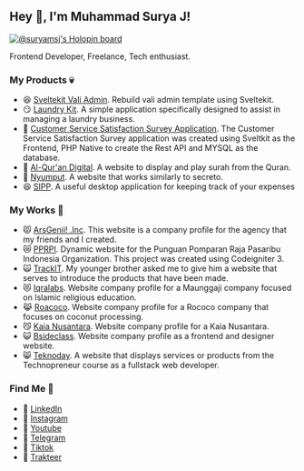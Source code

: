 ## Hey 👋, I'm Muhammad Surya J!

[![@suryamsj's Holopin board](https://holopin.me/suryamsj)](https://holopin.io/@suryamsj)

Frontend Developer, Freelance, Tech enthusiast.

### My Products 💀

- 😆 [Sveltekit Vali Admin](https://github.com/suryamsj/sveltekit-vali-admin). Rebuild vali admin template using Sveltekit.
- 😏 [Laundry Kit](https://github.com/suryamsj/laundry-kit). A simple application specifically designed to assist in managing a laundry business.
- 🤤 [Customer Service Satisfaction Survey Application](https://github.com/suryamsj/aplikasi-survei-kepuasan-pelayanan-pelanggan). The Customer Service Satisfaction Survey application was created using Sveltkit as the Frontend, PHP Native to create the Rest API and MYSQL as the database.
- 🤩 [Al-Qur'an Digital](https://github.com/suryamsj/al-quran-digital). A website to display and play surah from the Quran.
- 🤡 [Nyumput](https://nyumput.vercel.app/). A website that works similarly to secreto.
- 😆 [SIPP](https://github.com/suryamsj/SIPP). A useful desktop application for keeping track of your expenses

### My Works 🤖

- 😾 [ArsGenii! .Inc](https://arsgenii.vercel.app/). This website is a company profile for the agency that my friends and I created.
- 😿 [PPRPI](https://pprpi.com/). Dynamic website for the Punguan Pomparan Raja Pasaribu Indonesia Organization. This project was created using Codeigniter 3.
- 🙀 [TrackIT](https://propertyofzwoldrei.vercel.app/). My younger brother asked me to give him a website that serves to introduce the products that have been made.
- 😻 [Iqralabs](https://iqralabs.co.id/home/). Website company profile for a Maunggaji company focused on Islamic religious education.
- 😹 [Roacoco](https://roacoco.com/). Website company profile for a Rococo company that focuses on coconut processing.
- 😼 [Kaia Nusantara](https://www.kaianusantara.id/). Website company profile for a Kaia Nusantara.
- 😺 [Bsideclass](https://bsideclass.id/). Website company profile as a frontend and designer website.
- 😸 [Teknoday](https://trilogi.ac.id/teknoday/). A website that displays services or products from the Technopreneur course as a fullstack web developer.

### Find Me 👀

- 🥩 [LinkedIn](https://www.linkedin.com/in/suryamsj/)
- 🥞 [Instagram](https://www.instagram.com/suryaaamsj/)
- 🍔 [Youtube](https://youtube.com/@suryamsj)
- 🍟 [Telegram](https://telegram.me/ciiciociii)
- 🍜 [Tiktok](https://www.tiktok.com/@suryamsj)
- 🍵 [Trakteer](https://trakteer.id/suryamsj)
